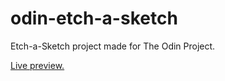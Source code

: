 # odin-etch-a-sketch
Etch-a-Sketch project made for The Odin Project. 

[Live preview.](https://mostafasaad1987.github.io/odin-etch-a-sketch/)
